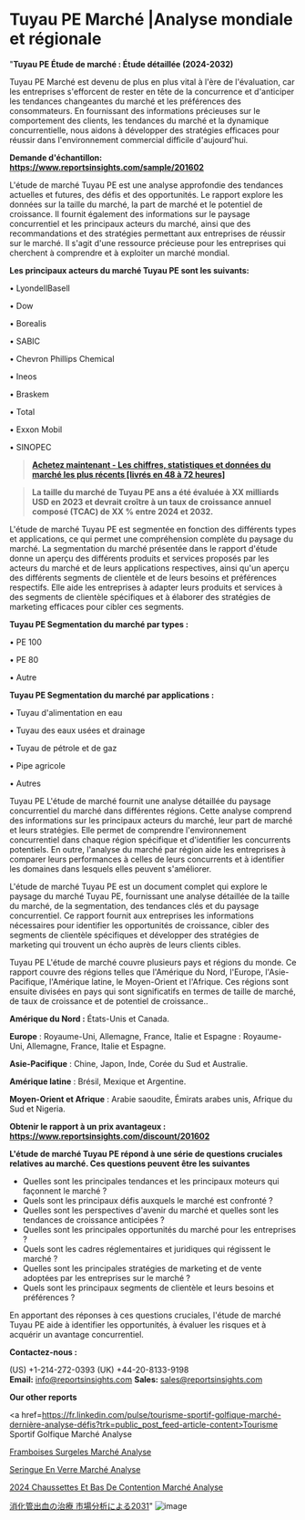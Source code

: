 # Tuyau PE Marché |Analyse mondiale et régionale

"<strong>Tuyau PE Étude de marché : Étude détaillée (2024-2032)</strong>

Tuyau PE Marché est devenu de plus en plus vital à l'ère de l'évaluation, car les entreprises s'efforcent de rester en tête de la concurrence et d'anticiper les tendances changeantes du marché et les préférences des consommateurs. En fournissant des informations précieuses sur le comportement des clients, les tendances du marché et la dynamique concurrentielle, nous aidons à développer des stratégies efficaces pour réussir dans l'environnement commercial difficile d'aujourd'hui.

<strong>Demande d'échantillon: <a href=https://www.reportsinsights.com/sample/201602>https://www.reportsinsights.com/sample/201602</a></strong>

L'étude de marché Tuyau PE est une analyse approfondie des tendances actuelles et futures, des défis et des opportunités. Le rapport explore les données sur la taille du marché, la part de marché et le potentiel de croissance. Il fournit également des informations sur le paysage concurrentiel et les principaux acteurs du marché, ainsi que des recommandations et des stratégies permettant aux entreprises de réussir sur le marché. Il s'agit d'une ressource précieuse pour les entreprises qui cherchent à comprendre et à exploiter un marché mondial.

<strong>Les principaux acteurs du marché Tuyau PE sont les suivants:</strong>

• LyondellBasell

• Dow

• Borealis

• SABIC

• Chevron Phillips Chemical

• Ineos

• Braskem

• Total

• Exxon Mobil

• SINOPEC
<blockquote><a href=https://www.reportsinsights.com/buynow/201602><span style=text-decoration: underline;><strong>Achetez maintenant - Les chiffres, statistiques et données du marché les plus récents [livrés en 48 à 72 heures]</strong></span></a></blockquote>
<blockquote><span style=text-decoration: underline;><strong>La taille du marché de Tuyau PE ans a été évaluée à XX milliards USD en 2023 et devrait croître à un taux de croissance annuel composé (TCAC) de XX % entre 2024 et 2032.</strong></span></blockquote>
L'étude de marché Tuyau PE est segmentée en fonction des différents types et applications, ce qui permet une compréhension complète du paysage du marché. La segmentation du marché présentée dans le rapport d'étude donne un aperçu des différents produits et services proposés par les acteurs du marché et de leurs applications respectives, ainsi qu'un aperçu des différents segments de clientèle et de leurs besoins et préférences respectifs. Elle aide les entreprises à adapter leurs produits et services à des segments de clientèle spécifiques et à élaborer des stratégies de marketing efficaces pour cibler ces segments.

<strong>Tuyau PE Segmentation du marché par types :</strong>

• PE 100

• PE 80

• Autre

<strong>Tuyau PE Segmentation du marché par applications :</strong>

• Tuyau d'alimentation en eau

• Tuyau des eaux usées et drainage

• Tuyau de pétrole et de gaz

• Pipe agricole

• Autres

Tuyau PE L'étude de marché fournit une analyse détaillée du paysage concurrentiel du marché dans différentes régions. Cette analyse comprend des informations sur les principaux acteurs du marché, leur part de marché et leurs stratégies. Elle permet de comprendre l'environnement concurrentiel dans chaque région spécifique et d'identifier les concurrents potentiels. En outre, l'analyse du marché par région aide les entreprises à comparer leurs performances à celles de leurs concurrents et à identifier les domaines dans lesquels elles peuvent s'améliorer.

L'étude de marché Tuyau PE est un document complet qui explore le paysage du marché Tuyau PE, fournissant une analyse détaillée de la taille du marché, de la segmentation, des tendances clés et du paysage concurrentiel. Ce rapport fournit aux entreprises les informations nécessaires pour identifier les opportunités de croissance, cibler des segments de clientèle spécifiques et développer des stratégies de marketing qui trouvent un écho auprès de leurs clients cibles.

Tuyau PE L'étude de marché couvre plusieurs pays et régions du monde. Ce rapport couvre des régions telles que l'Amérique du Nord, l'Europe, l'Asie-Pacifique, l'Amérique latine, le Moyen-Orient et l'Afrique. Ces régions sont ensuite divisées en pays qui sont significatifs en termes de taille de marché, de taux de croissance et de potentiel de croissance..

<strong>Amérique du Nord :</strong> États-Unis et Canada.

<strong>Europe</strong> : Royaume-Uni, Allemagne, France, Italie et Espagne : Royaume-Uni, Allemagne, France, Italie et Espagne.

<strong>Asie-Pacifique</strong> : Chine, Japon, Inde, Corée du Sud et Australie.

<strong>Amérique latine</strong> : Brésil, Mexique et Argentine.

<strong>Moyen-Orient et Afrique</strong> : Arabie saoudite, Émirats arabes unis, Afrique du Sud et Nigeria.

<strong>Obtenir le rapport à un prix avantageux : <a href=https://www.reportsinsights.com/discount/201602>https://www.reportsinsights.com/discount/201602</a></strong>

<strong>L'étude de marché Tuyau PE répond à une série de questions cruciales relatives au marché. Ces questions peuvent être les suivantes</strong>
<ul>
  <li>Quelles sont les principales tendances et les principaux moteurs qui façonnent le marché ?</li>
  <li>Quels sont les principaux défis auxquels le marché est confronté ?</li>
  <li>Quelles sont les perspectives d'avenir du marché et quelles sont les tendances de croissance anticipées ?</li>
  <li>Quelles sont les principales opportunités du marché pour les entreprises ?</li>
  <li>Quels sont les cadres réglementaires et juridiques qui régissent le marché ?</li>
  <li>Quelles sont les principales stratégies de marketing et de vente adoptées par les entreprises sur le marché ?</li>
  <li>Quels sont les principaux segments de clientèle et leurs besoins et préférences ?</li>
</ul>
En apportant des réponses à ces questions cruciales, l'étude de marché Tuyau PE aide à identifier les opportunités, à évaluer les risques et à acquérir un avantage concurrentiel.

<strong>Contactez-nous :</strong>

(US) +1-214-272-0393
(UK) +44-20-8133-9198
<strong>Email:</strong> <a>info@reportsinsights.com</a>
<strong>Sales:</strong> <a>sales@reportsinsights.com</a>

<strong>Our other reports</strong>

<a href=https://fr.linkedin.com/pulse/tourisme-sportif-golfique-marché-dernière-analyse-défis?trk=public_post_feed-article-content>Tourisme Sportif Golfique Marché Analyse</a>

<a href=https://www.linkedin.com/pulse/framboises-surgel%C3%A9es-march%C3%A9-analyse-historique-wowsf/>Framboises Surgeles Marché Analyse</a>

<a href=https://www.linkedin.com/pulse/seringue-en-verre-march%C3%A9-analyse-et-tendances-d4b4f/>Seringue En Verre Marché Analyse</a>

<a href=https://www.linkedin.com/pulse/2024-chaussettes-et-bas-de-contention-march%C3%A9-hmj1c/>2024 Chaussettes Et Bas De Contention Marché Analyse</a>

<a href=https://www.linkedin.com/pulse/消化管出血の治療-市場-2023-詳細レポート-bizintel-chronicle-360/>消化管出血の治療 市場分析による2031</a>"
![image](https://github.com/daminid12/RImarketexcellence/assets/158430485/6ad51d62-f147-46a3-9bc7-bb392bccda77)
